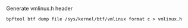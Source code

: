 Generate vmlinux.h header
```
bpftool btf dump file /sys/kernel/btf/vmlinux format c > vmlinux.h
```
